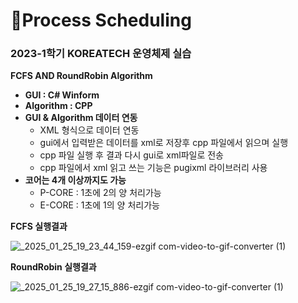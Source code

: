 # 💬Process Scheduling
### 2023-1학기 KOREATECH 운영체제 실습
**FCFS AND RoundRobin Algorithm**

- **GUI : C# Winform**
- **Algorithm : CPP**
- **GUI & Algorithm 데이터 연동**
  - XML 형식으로 데이터 연동
  - gui에서 입력받은 데이터를 xml로 저장후 cpp 파일에서 읽으며 실행
  - cpp 파일 실행 후 결과 다시 gui로 xml파일로 전송
  - cpp 파일에서 xml 읽고 쓰는 기능은 pugixml 라이브러리 사용
- **코어는 4개 이상까지도 가능**
  - P-CORE : 1초에 2의 양 처리가능
  - E-CORE : 1초에 1의 양 처리가능

**FCFS 실행결과**

![_2025_01_25_19_23_44_159-ezgif com-video-to-gif-converter (1)](https://github.com/user-attachments/assets/5dae006e-6364-4e76-8ec9-592296dc8f7c)




**RoundRobin 실행결과**

![_2025_01_25_19_27_15_886-ezgif com-video-to-gif-converter (1)](https://github.com/user-attachments/assets/58ceeeb6-233a-4182-845d-3f641917fcf8)
